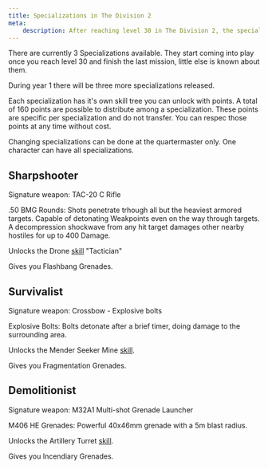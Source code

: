 ```yaml
---
title: Specializations in The Division 2
meta:
    description: After reaching level 30 in The Division 2, the specializations get unlocked. Everything you need to know about them, you'll find here.
---
```


There are currently 3 Specializations available. They start coming into play once you reach level 30 and finish the last mission, little else is known about them.

During year 1 there will be three more specializations released.

Each specialization has it's own skill tree you can unlock with points. A total of 160 points are possible to distribute among a specialization. These points are specific per specialization and do not transfer. You can respec those points at any time without cost.

Changing specializations can be done at the quartermaster only. One character can have all specializations.

## Sharpshooter

Signature weapon: TAC-20 C Rifle

.50 BMG Rounds: Shots penetrate trhough all but the heaviest armored targets. Capable of detonating Weakpoints even on the way through targets. A decompression shockwave from any hit target damages other nearby hostiles for up to 400 Damage.

Unlocks the Drone [skill](/skills.html) "Tactician"

Gives you Flashbang Grenades.

## Survivalist

Signature weapon: Crossbow - Explosive bolts

Explosive Bolts: Bolts detonate after a brief timer, doing damage to the surrounding area.

Unlocks the Mender Seeker Mine [skill](/skills.html).

Gives you Fragmentation Grenades.

## Demolitionist

Signature weapon: M32A1 Multi-shot Grenade Launcher

M406 HE Grenades: Powerful 40x46mm grenade with a 5m blast radius.

Unlocks the Artillery Turret [skill](/skills.html).

Gives you Incendiary Grenades. 